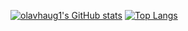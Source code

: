 [![olavhaug1's GitHub stats](https://github-stats-xi.vercel.app/api?username=olavhaug1&count_private=true&show_icons=true&theme=nord&hide=stars)](https://github.com/anuraghazra/github-readme-stats)
[![Top Langs](https://github-stats-xi.vercel.app/api/top-langs/?username=olavhaug1&&layout=compact&langs_count=10&count_private=true&theme=nord)](https://github.com/anuraghazra/github-readme-stats)
